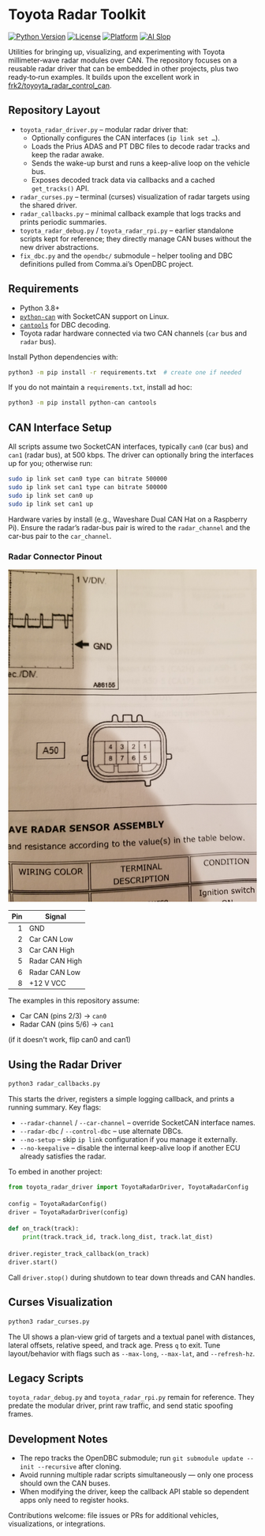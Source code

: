 # Toyota Radar Toolkit

[![Python Version](https://img.shields.io/badge/python-3.7%2B-blue)](https://www.python.org/downloads/)
[![License](https://img.shields.io/badge/license-MIT-green)](LICENSE)
[![Platform](https://img.shields.io/badge/platform-Raspberry%20Pi-red)](https://www.raspberrypi.org/)
[![AI Slop](https://img.shields.io/badge/AI%20Slop%20-%20ChatGPT20Codex%205-beige)](https://www.morningstar.com/news/marketwatch/20251003175/the-ai-bubble-is-17-times-the-size-of-the-dot-com-frenzy-and-four-times-subprime-this-analyst-argues)

Utilities for bringing up, visualizing, and experimenting with Toyota millimeter‑wave radar modules over CAN. The repository focuses on a reusable radar driver that can be embedded in other projects, plus two ready‑to‑run examples. It builds upon the excellent work in [frk2/toyoyta_radar_control_can](https://github.com/frk2/toyoyta_radar_control_can).

## Repository Layout

- `toyota_radar_driver.py` – modular radar driver that:
  - Optionally configures the CAN interfaces (`ip link set …`).
  - Loads the Prius ADAS and PT DBC files to decode radar tracks and keep the radar awake.
  - Sends the wake-up burst and runs a keep-alive loop on the vehicle bus.
  - Exposes decoded track data via callbacks and a cached `get_tracks()` API.
- `radar_curses.py` – terminal (curses) visualization of radar targets using the shared driver.
- `radar_callbacks.py` – minimal callback example that logs tracks and prints periodic summaries.
- `toyota_radar_debug.py` / `toyota_radar_rpi.py` – earlier standalone scripts kept for reference; they directly manage CAN buses without the new driver abstractions.
- `fix_dbc.py` and the `opendbc/` submodule – helper tooling and DBC definitions pulled from Comma.ai’s OpenDBC project.

## Requirements

- Python 3.8+
- [`python-can`](https://python-can.readthedocs.io/) with SocketCAN support on Linux.
- [`cantools`](https://cantools.readthedocs.io/) for DBC decoding.
- Toyota radar hardware connected via two CAN channels (`car` bus and `radar` bus).

Install Python dependencies with:

```bash
python3 -m pip install -r requirements.txt  # create one if needed
```

If you do not maintain a `requirements.txt`, install ad hoc:

```bash
python3 -m pip install python-can cantools
```

## CAN Interface Setup

All scripts assume two SocketCAN interfaces, typically `can0` (car bus) and `can1` (radar bus), at 500 kbps. The driver can optionally bring the interfaces up for you; otherwise run:

```bash
sudo ip link set can0 type can bitrate 500000
sudo ip link set can1 type can bitrate 500000
sudo ip link set can0 up
sudo ip link set can1 up
```

Hardware varies by install (e.g., Waveshare Dual CAN Hat on a Raspberry Pi). Ensure the radar’s radar-bus pair is wired to the `radar_channel` and the car-bus pair to the `car_channel`.

### Radar Connector Pinout

![Connector Pinout](connector.jpg)

| Pin | Signal            |
|----:|-------------------|
| 1   | GND               |
| 2   | Car CAN Low       |
| 3   | Car CAN High      |
| 5   | Radar CAN High    |
| 6   | Radar CAN Low     |
| 8   | +12 V VCC         |

The examples in this repository assume:

- Car CAN (pins 2/3) → `can0`
- Radar CAN (pins 5/6) → `can1`
  
(if it doesn't work, flip can0 and can1)

## Using the Radar Driver

```bash
python3 radar_callbacks.py
```

This starts the driver, registers a simple logging callback, and prints a running summary. Key flags:

- `--radar-channel` / `--car-channel` – override SocketCAN interface names.
- `--radar-dbc` / `--control-dbc` – use alternate DBCs.
- `--no-setup` – skip `ip link` configuration if you manage it externally.
- `--no-keepalive` – disable the internal keep-alive loop if another ECU already satisfies the radar.

To embed in another project:

```python
from toyota_radar_driver import ToyotaRadarDriver, ToyotaRadarConfig

config = ToyotaRadarConfig()
driver = ToyotaRadarDriver(config)

def on_track(track):
    print(track.track_id, track.long_dist, track.lat_dist)

driver.register_track_callback(on_track)
driver.start()
```

Call `driver.stop()` during shutdown to tear down threads and CAN handles.

## Curses Visualization

```bash
python3 radar_curses.py
```

The UI shows a plan-view grid of targets and a textual panel with distances, lateral offsets, relative speed, and track age. Press `q` to exit. Tune layout/behavior with flags such as `--max-long`, `--max-lat`, and `--refresh-hz`.

## Legacy Scripts

`toyota_radar_debug.py` and `toyota_radar_rpi.py` remain for reference. They predate the modular driver, print raw traffic, and send static spoofing frames.

## Development Notes

- The repo tracks the OpenDBC submodule; run `git submodule update --init --recursive` after cloning.
- Avoid running multiple radar scripts simultaneously — only one process should own the CAN buses.
- When modifying the driver, keep the callback API stable so dependent apps only need to register hooks.

Contributions welcome: file issues or PRs for additional vehicles, visualizations, or integrations.
